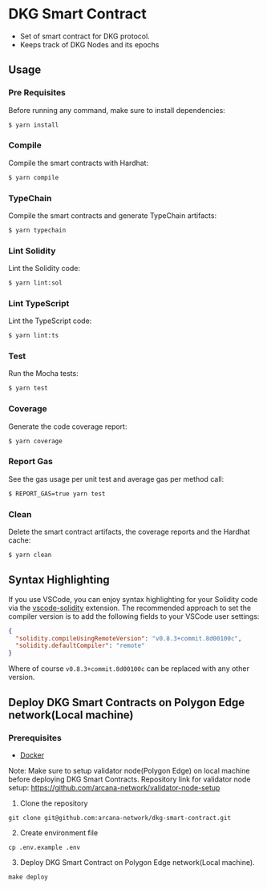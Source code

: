 # DKG Smart Contract

+ Set of smart contract for DKG protocol.
+ Keeps track of DKG Nodes and its epochs
## Usage

### Pre Requisites

Before running any command, make sure to install dependencies:

```sh
$ yarn install
```

### Compile

Compile the smart contracts with Hardhat:

```sh
$ yarn compile
```

### TypeChain

Compile the smart contracts and generate TypeChain artifacts:

```sh
$ yarn typechain
```

### Lint Solidity

Lint the Solidity code:

```sh
$ yarn lint:sol
```

### Lint TypeScript

Lint the TypeScript code:

```sh
$ yarn lint:ts
```

### Test

Run the Mocha tests:

```sh
$ yarn test
```

### Coverage

Generate the code coverage report:

```sh
$ yarn coverage
```

### Report Gas

See the gas usage per unit test and average gas per method call:

```sh
$ REPORT_GAS=true yarn test
```

### Clean

Delete the smart contract artifacts, the coverage reports and the Hardhat cache:

```sh
$ yarn clean
```

## Syntax Highlighting

If you use VSCode, you can enjoy syntax highlighting for your Solidity code via the
[vscode-solidity](https://github.com/juanfranblanco/vscode-solidity) extension. The recommended approach to set the
compiler version is to add the following fields to your VSCode user settings:

```json
{
  "solidity.compileUsingRemoteVersion": "v0.8.3+commit.8d00100c",
  "solidity.defaultCompiler": "remote"
}
```

Where of course `v0.8.3+commit.8d00100c` can be replaced with any other version.

## Deploy DKG Smart Contracts on Polygon Edge network(Local machine)

### Prerequisites
- [Docker](https://docs.docker.com/engine/install/)

Note: Make sure to setup validator node(Polygon Edge) on local machine before deploying DKG Smart Contracts. Repository link for validator node setup: https://github.com/arcana-network/validator-node-setup

1. Clone the repository

```
git clone git@github.com:arcana-network/dkg-smart-contract.git
```

2. Create environment file

```
cp .env.example .env
```

3. Deploy DKG Smart Contract on Polygon Edge network(Local machine).

```
make deploy
```
